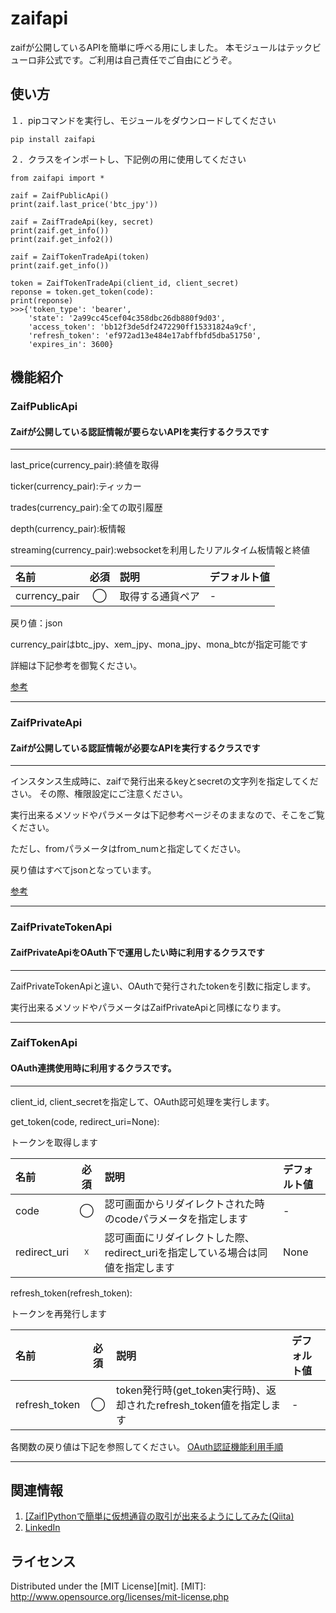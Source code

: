 zaifapi
======================
zaifが公開しているAPIを簡単に呼べる用にしました。
本モジュールはテックビューロ非公式です。ご利用は自己責任でご自由にどうぞ。

使い方
------
１．pipコマンドを実行し、モジュールをダウンロードしてください

    pip install zaifapi

２．クラスをインポートし、下記例の用に使用してください

    from zaifapi import *
    
    zaif = ZaifPublicApi()
    print(zaif.last_price('btc_jpy'))
    
    zaif = ZaifTradeApi(key, secret)
    print(zaif.get_info())
    print(zaif.get_info2())
    
    zaif = ZaifTokenTradeApi(token)
    print(zaif.get_info())
    
    token = ZaifTokenTradeApi(client_id, client_secret)
    reponse = token.get_token(code):
    print(reponse)
    >>>{'token_type': 'bearer',
        'state': '2a99cc45cef04c358dbc26db880f9d03',
        'access_token': 'bb12f3de5df2472290ff15331824a9cf', 
        'refresh_token': 'ef972ad13e484e17abffbfd5dba51750', 
        'expires_in': 3600}
    

機能紹介
------
### ZaifPublicApi
#### Zaifが公開している認証情報が要らないAPIを実行するクラスです
***
last_price(currency_pair):終値を取得

ticker(currency_pair):ティッカー

trades(currency_pair):全ての取引履歴

depth(currency_pair):板情報

streaming(currency_pair):websocketを利用したリアルタイム板情報と終値

| 名前 | 必須 | 説明 | デフォルト値 | 
|:-----------|:------------:|:-----------|:-----------| 
| currency_pair | ◯ | 取得する通貨ペア | - | 
戻り値：json

currency_pairはbtc_jpy、xem_jpy、mona_jpy、mona_btcが指定可能です

詳細は下記参考を御覧ください。

[参考](https://techbureau-api-document.readthedocs.io/ja/latest/public/index.html)
***

### ZaifPrivateApi
#### Zaifが公開している認証情報が必要なAPIを実行するクラスです
***
インスタンス生成時に、zaifで発行出来るkeyとsecretの文字列を指定してください。
その際、権限設定にご注意ください。

実行出来るメソッドやパラメータは下記参考ページそのままなので、そこをご覧ください。

ただし、fromパラメータはfrom_numと指定してください。

戻り値はすべてjsonとなっています。

[参考](https://techbureau-api-document.readthedocs.io/ja/latest/trade/index.html)
***

### ZaifPrivateTokenApi
#### ZaifPrivateApiをOAuth下で運用したい時に利用するクラスです
***
ZaifPrivateTokenApiと違い、OAuthで発行されたtokenを引数に指定します。

実行出来るメソッドやパラメータはZaifPrivateApiと同様になります。

***

### ZaifTokenApi
#### OAuth連携使用時に利用するクラスです。
***
client_id, client_secretを指定して、OAuth認可処理を実行します。

get_token(code, redirect_uri=None):

トークンを取得します

| 名前 | 必須 | 説明 | デフォルト値 | 
|:-----------|:------------:|:-----------|:-----------| 
| code | ◯ | 認可画面からリダイレクトされた時のcodeパラメータを指定します | - |
| redirect_uri | ☓ | 認可画面にリダイレクトした際、redirect_uriを指定している場合は同値を指定します | None |

refresh_token(refresh_token):

トークンを再発行します

| 名前 | 必須 | 説明 | デフォルト値 | 
|:-----------|:------------:|:-----------|:-----------| 
| refresh_token | ◯ | token発行時(get_token実行時)、返却されたrefresh_token値を指定します | - |

各関数の戻り値は下記を参照してください。
[OAuth認証機能利用手順](https://techbureau-api-document.readthedocs.io/ja/latest/oauth/index.html)

***


関連情報
--------
1. [[Zaif]Pythonで簡単に仮想通貨の取引が出来るようにしてみた(Qiita)](http://qiita.com/Akira-Taniguchi/items/e52930c881adc6ecfe07)
2. [LinkedIn](https://jp.linkedin.com/in/akirataniguchi1)
 
ライセンス
----------
Distributed under the [MIT License][mit].
[MIT]: http://www.opensource.org/licenses/mit-license.php
